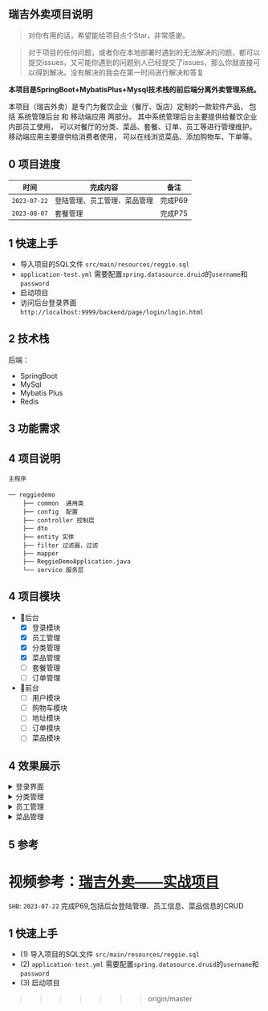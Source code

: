 ## 瑞吉外卖项目说明
> 对你有用的话，希望能给项目点个Star，非常感谢。

> 对于项目的任何问题，或者你在本地部署时遇到的无法解决的问题，都可以提交issues，又可能你遇到的问题别人已经提交了issues，那么你就直接可以得到解决。没有解决的我会在第一时间进行解决和答复

**本项目是SpringBoot+MybatisPlus+Mysql技术栈的前后端分离外卖管理系统。**


本项目（瑞吉外卖）是专门为餐饮企业（餐厅、饭店）定制的一款软件产品，
包括 系统管理后台 和 移动端应用 两部分。 其中系统管理后台主要提供给餐饮企业内部员工使用，
可以对餐厅的分类、菜品、套餐、订单、员工等进行管理维护。 移动端应用主要提供给消费者使用，
可以在线浏览菜品、添加购物车、下单等。
## 0 项目进度

| 时间  | 完成内容           | 备注      |
|-----|----------------|---------|
|  `2023-07-22`   | 登陆管理、员工管理、菜品管理 |    完成P69     |
|   `2023-08-07`  | 套餐管理           |     完成P75    |

## 1 快速上手
- 导入项目的SQL文件 `src/main/resources/reggie.sql`
- `application-test.yml` 需要配置`spring.datasource.druid`的`username`和`password`
- 启动项目
- 访问后台登录界面 `http://localhost:9999/backend/page/login/login.html`

## 2 技术栈
后端：
- SpringBoot
- MySql
- Mybatis Plus
- Redis
## 3 功能需求

## 4 项目说明
```text
主程序

── reggiedemo
    ├── common  通用类
    ├── config  配置
    ├── controller 控制层
    ├── dto    
    ├── entity 实体
    ├── filter 过滤器，过滤
    ├── mapper
    ├── ReggieDemoApplication.java
    └── service 服务层
```

## 4 项目模块
- 🔺后台
  - [X] 登录模块
  - [X] 员工管理
  - [X] 分类管理
  - [X] 菜品管理
  - [ ] 套餐管理
  - [ ] 订单管理
- 🔻前台
  - [ ] 用户模块
  - [ ] 购物车模块
  - [ ] 地址模块
  - [ ] 订单模块
  - [ ] 菜品模块
## 4 效果展示
<details>
  <summary>登录界面</summary>
  <img height="800" src="img/瑞吉外卖管理端.png" width="1200"/>
</details>
<details>
  <summary>分类管理</summary>
  <img height="800" src="img/瑞吉外卖管理端后台_分类管理.png" width="1200"/>
</details>

<details>
  <summary>员工管理</summary>
  <img height="800" src="img/瑞吉外卖管理端后台_员工管理.png" width="1200"/>
</details>

<details>
  <summary>菜品管理</summary>
  <img height="800" src="img/瑞吉外卖管理端后台_菜品管理.png" width="1200"/>
</details>

## 5 参考
视频参考：**[瑞吉外卖——实战项目](https://www.bilibili.com/video/BV13a411q753/?share_source=copy_web&vd_source=93aa00906c2c29d639fffa4a9090899a)**
=======
``SHB``: `2023-07-22` 完成P69,包括后台登陆管理、员工信息、菜品信息的CRUD
## 1 快速上手
- (1) 导入项目的SQL文件 `src/main/resources/reggie.sql`
- (2) `application-test.yml` 需要配置`spring.datasource.druid`的`username`和`password`
- (3) 启动项目
>>>>>>> origin/master
